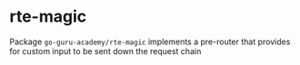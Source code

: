 # rte-magic
Package `go-guru-academy/rte-magic` implements a pre-router that provides for custom input to be sent down the request chain
